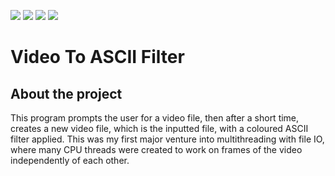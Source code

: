 <img src="https://img.shields.io/github/repo-size/Will1162/VideoASCIIFilter"/> <img src="https://img.shields.io/tokei/lines/github/Will1162/VideoASCIIFilter"/> <img src="https://img.shields.io/github/downloads/Will1162/VideoASCIIFilter/total"/> <img src="https://img.shields.io/github/last-commit/Will1162/VideoASCIIFilter"/>

# Video To ASCII Filter

## About the project

This program prompts the user for a video file, then after a short time, creates a new video file, which is the inputted file, with a coloured ASCII filter applied. This was my first major venture into multithreading with file IO, where many CPU threads were created to work on frames of the video independently of each other.
